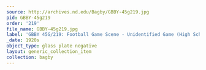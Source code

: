 ```yaml
---
source: http://archives.nd.edu/Bagby/GBBY-45g219.jpg
pid: GBBY-45g219
order: '219'
file_name: GBBY-45g219.jpg
label: 'GBBY 45G/219: Football Game Scene - Unidentified Game (High School?) - c1920s'
_date: 1920s
object_type: glass plate negative
layout: generic_collection_item
collection: bagby
---
```

